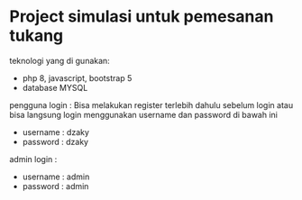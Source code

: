 # Project simulasi untuk pemesanan tukang 

teknologi yang di gunakan:
- php 8, javascript, bootstrap 5
- database MYSQL

pengguna login :
Bisa melakukan register terlebih dahulu sebelum login atau bisa langsung login menggunakan username dan password di bawah ini
- username : dzaky 
- password : dzaky

admin login :
- username : admin
- password : admin
